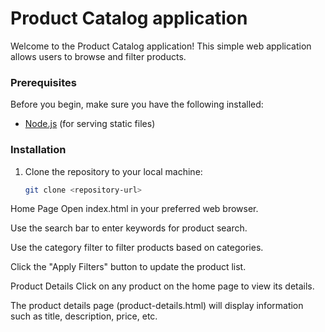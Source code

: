 # Product Catalog application
Welcome to the Product Catalog application! This simple web application allows users to browse and filter products.


### Prerequisites

Before you begin, make sure you have the following installed:

- [Node.js](https://nodejs.org/) (for serving static files)

### Installation

1. Clone the repository to your local machine:

   ```bash
   git clone <repository-url>
Home Page
Open index.html in your preferred web browser.

Use the search bar to enter keywords for product search.

Use the category filter to filter products based on categories.

Click the "Apply Filters" button to update the product list.

Product Details
Click on any product on the home page to view its details.

The product details page (product-details.html) will display information such as title, description, price, etc.